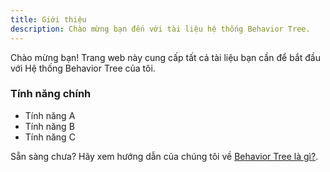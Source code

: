 ```yaml
---
title: Giới thiệu
description: Chào mừng bạn đến với tài liệu hệ thống Behavior Tree.
---
```


Chào mừng bạn! Trang web này cung cấp tất cả tài liệu bạn cần để bắt đầu với Hệ thống Behavior Tree của tôi.

### Tính năng chính
- Tính năng A
- Tính năng B
- Tính năng C

Sẵn sàng chưa? Hãy xem hướng dẫn của chúng tôi về [Behavior Tree là gì?](/vi/guides/what-is-a-bt/).